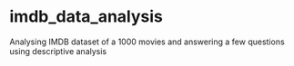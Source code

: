 # imdb_data_analysis
Analysing IMDB dataset of a 1000 movies and answering a few questions using descriptive analysis
